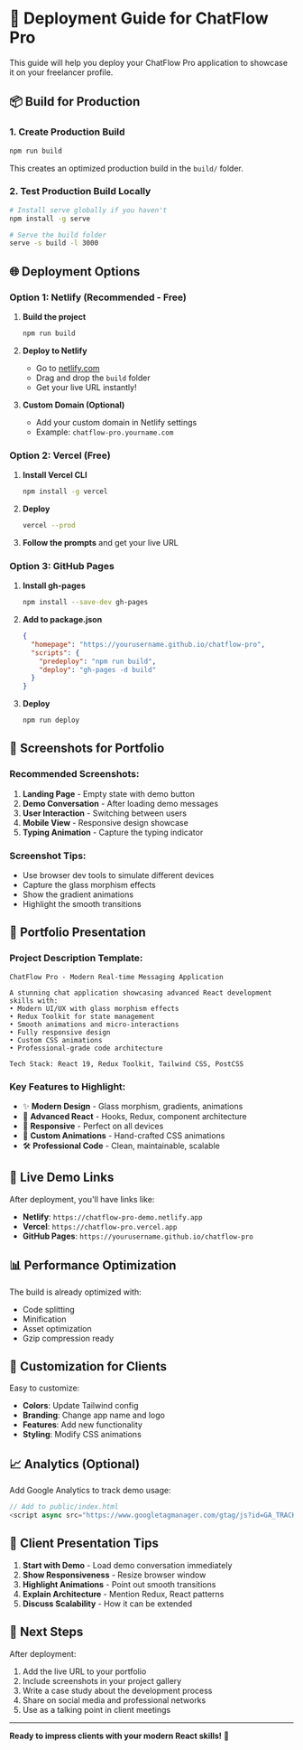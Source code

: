 # 🚀 Deployment Guide for ChatFlow Pro

This guide will help you deploy your ChatFlow Pro application to showcase it on your freelancer profile.

## 📦 **Build for Production**

### 1. Create Production Build
```bash
npm run build
```

This creates an optimized production build in the `build/` folder.

### 2. Test Production Build Locally
```bash
# Install serve globally if you haven't
npm install -g serve

# Serve the build folder
serve -s build -l 3000
```

## 🌐 **Deployment Options**

### Option 1: Netlify (Recommended - Free)

1. **Build the project**
   ```bash
   npm run build
   ```

2. **Deploy to Netlify**
   - Go to [netlify.com](https://netlify.com)
   - Drag and drop the `build` folder
   - Get your live URL instantly!

3. **Custom Domain (Optional)**
   - Add your custom domain in Netlify settings
   - Example: `chatflow-pro.yourname.com`

### Option 2: Vercel (Free)

1. **Install Vercel CLI**
   ```bash
   npm install -g vercel
   ```

2. **Deploy**
   ```bash
   vercel --prod
   ```

3. **Follow the prompts** and get your live URL

### Option 3: GitHub Pages

1. **Install gh-pages**
   ```bash
   npm install --save-dev gh-pages
   ```

2. **Add to package.json**
   ```json
   {
     "homepage": "https://yourusername.github.io/chatflow-pro",
     "scripts": {
       "predeploy": "npm run build",
       "deploy": "gh-pages -d build"
     }
   }
   ```

3. **Deploy**
   ```bash
   npm run deploy
   ```

## 📸 **Screenshots for Portfolio**

### Recommended Screenshots:
1. **Landing Page** - Empty state with demo button
2. **Demo Conversation** - After loading demo messages
3. **User Interaction** - Switching between users
4. **Mobile View** - Responsive design showcase
5. **Typing Animation** - Capture the typing indicator

### Screenshot Tips:
- Use browser dev tools to simulate different devices
- Capture the glass morphism effects
- Show the gradient animations
- Highlight the smooth transitions

## 🎯 **Portfolio Presentation**

### Project Description Template:
```
ChatFlow Pro - Modern Real-time Messaging Application

A stunning chat application showcasing advanced React development skills with:
• Modern UI/UX with glass morphism effects
• Redux Toolkit for state management  
• Smooth animations and micro-interactions
• Fully responsive design
• Custom CSS animations
• Professional-grade code architecture

Tech Stack: React 19, Redux Toolkit, Tailwind CSS, PostCSS
```

### Key Features to Highlight:
- ✨ **Modern Design** - Glass morphism, gradients, animations
- 🚀 **Advanced React** - Hooks, Redux, component architecture
- 📱 **Responsive** - Perfect on all devices
- 🎨 **Custom Animations** - Hand-crafted CSS animations
- 🛠️ **Professional Code** - Clean, maintainable, scalable

## 🔗 **Live Demo Links**

After deployment, you'll have links like:
- **Netlify**: `https://chatflow-pro-demo.netlify.app`
- **Vercel**: `https://chatflow-pro.vercel.app`
- **GitHub Pages**: `https://yourusername.github.io/chatflow-pro`

## 📊 **Performance Optimization**

The build is already optimized with:
- Code splitting
- Minification
- Asset optimization
- Gzip compression ready

## 🎨 **Customization for Clients**

Easy to customize:
- **Colors**: Update Tailwind config
- **Branding**: Change app name and logo
- **Features**: Add new functionality
- **Styling**: Modify CSS animations

## 📈 **Analytics (Optional)**

Add Google Analytics to track demo usage:
```javascript
// Add to public/index.html
<script async src="https://www.googletagmanager.com/gtag/js?id=GA_TRACKING_ID"></script>
```

## 🎯 **Client Presentation Tips**

1. **Start with Demo** - Load demo conversation immediately
2. **Show Responsiveness** - Resize browser window
3. **Highlight Animations** - Point out smooth transitions
4. **Explain Architecture** - Mention Redux, React patterns
5. **Discuss Scalability** - How it can be extended

## 🚀 **Next Steps**

After deployment:
1. Add the live URL to your portfolio
2. Include screenshots in your project gallery
3. Write a case study about the development process
4. Share on social media and professional networks
5. Use as a talking point in client meetings

---

**Ready to impress clients with your modern React skills!** 🎉
